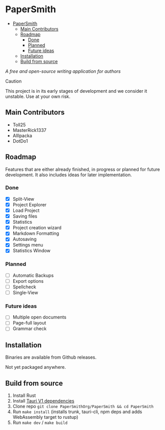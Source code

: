 # PaperSmith

<!--toc:start-->

- [PaperSmith](#papersmith)
  - [Main Contributors](#main-contributors)
  - [Roadmap](#roadmap)
    - [Done](#done)
    - [Planned](#planned)
    - [Future ideas](#future-ideas)
  - [Installation](#installation)
  - [Build from source](#build-from-source)
  <!--toc:end-->

_A free and open-source writing application for authors_

> [!CAUTION]
> This project is in its early stages of development and we consider it unstable. Use at your own risk.

## Main Contributors

- Toll25
- MasterRick1337
- Alllpacka
- DotDo1

## Roadmap

Features that are either already finished, in progress or planned for future development. It also includes ideas for later implementation.

### Done

- [x] Split-View
- [x] Project Explorer
- [x] Load Project
- [x] Saving files
- [x] Statistics
- [x] Project creation wizard
- [x] Markdown Formatting
- [x] Autosaving
- [x] Settings menu
- [x] Statistics Window

### Planned

- [ ] Automatic Backups
- [ ] Export options
- [ ] Spellcheck
- [ ] Single-View

### Future ideas

- [ ] Multiple open documents
- [ ] Page-full layout
- [ ] Grammar check

## Installation

Binaries are available from Github releases.

Not yet packaged anywhere.

## Build from source

1. Install Rust
2. Install [Tauri V1 dependencies](https://v1.tauri.app/v1/guides/getting-started/prerequisites#1-system-dependencies)
3. Clone repo `git clone PaperSmithOrg/PaperSmith && cd PaperSmith`
4. Run `make install` (installs trunk, tauri-cli, npm deps and adds WebAssembly target to rustup)
5. Run `make dev` / `make build`
